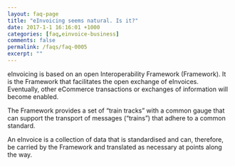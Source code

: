 ```yaml
---
layout: faq-page
title: "eInvoicing seems natural. Is it?"
date: 2017-1-1 16:16:01 +1000
categories: [faq,einvoice-business]
comments: false
permalink: /faqs/faq-0005
excerpt: ""
---
```

eInvoicing is based on an open Interoperability Framework (Framework). It is the Framework that facilitates the open exchange of eInvoices. Eventually, other eCommerce transactions or exchanges of information will become enabled.

The Framework provides a set of “train tracks” with a common gauge that can support the transport of messages (“trains”) that adhere to a common standard.

An eInvoice is a collection of data that is standardised and can, therefore, be carried by the Framework and translated as necessary at points along the way.
